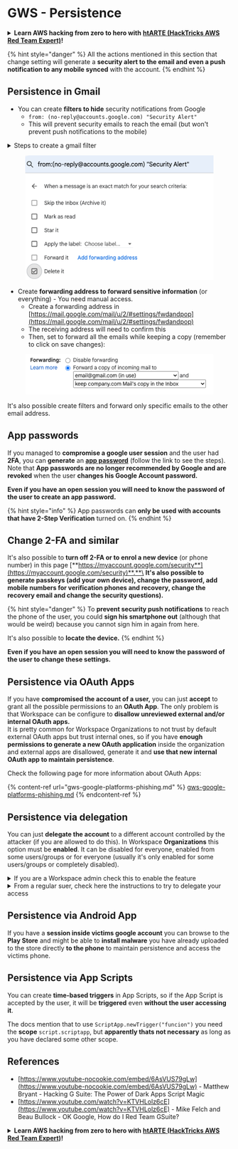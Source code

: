 # GWS - Persistence

<details>

<summary><strong>Learn AWS hacking from zero to hero with</strong> <a href="https://training.hacktricks.xyz/courses/arte"><strong>htARTE (HackTricks AWS Red Team Expert)</strong></a><strong>!</strong></summary>

Other ways to support HackTricks:

* If you want to see your **company advertised in HackTricks** or **download HackTricks in PDF** Check the [**SUBSCRIPTION PLANS**](https://github.com/sponsors/carlospolop)!
* Get the [**official PEASS & HackTricks swag**](https://peass.creator-spring.com)
* Discover [**The PEASS Family**](https://opensea.io/collection/the-peass-family), our collection of exclusive [**NFTs**](https://opensea.io/collection/the-peass-family)
* **Join the** 💬 [**Discord group**](https://discord.gg/hRep4RUj7f) or the [**telegram group**](https://t.me/peass) or **follow** me on **Twitter** 🐦 [**@carlospolopm**](https://twitter.com/carlospolopm)**.**
* **Share your hacking tricks by submitting PRs to the** [**HackTricks**](https://github.com/carlospolop/hacktricks) and [**HackTricks Cloud**](https://github.com/carlospolop/hacktricks-cloud) github repos.

</details>

{% hint style="danger" %}
All the actions mentioned in this section that change setting will generate a **security alert to the email and even a push notification to any mobile synced** with the account.
{% endhint %}

## **Persistence in Gmail**

* You can create **filters to hide** security notifications from Google
  * `from: (no-reply@accounts.google.com) "Security Alert"`
  * This will prevent security emails to reach the email (but won't prevent push notifications to the mobile)

<details>

<summary>Steps to create a gmail filter</summary>

(Instructions from [**here**](https://support.google.com/mail/answer/6579))

1. Open [Gmail](https://mail.google.com/).
2. In the search box at the top, click Show search options ![photos tune](https://lh3.googleusercontent.com/cD6YR\_YvqXqNKxrWn2NAWkV6tjJtg8vfvqijKT1\_9zVCrl2sAx9jROKhLqiHo2ZDYTE=w36) .
3. Enter your search criteria. If you want to check that your search worked correctly, see what emails show up by clicking **Search**.&#x20;
4. At the bottom of the search window, click **Create filter**.
5. Choose what you’d like the filter to do.
6. Click **Create filter**.

Check your current filter (to delete them) in [https://mail.google.com/mail/u/0/#settings/filters](https://mail.google.com/mail/u/0/#settings/filters)

</details>

<figure><img src="../../.gitbook/assets/image (142).png" alt=""><figcaption></figcaption></figure>

* Create **forwarding address to forward sensitive information** (or everything) - You need manual access.
  * Create a forwarding address in [https://mail.google.com/mail/u/2/#settings/fwdandpop](https://mail.google.com/mail/u/2/#settings/fwdandpop)
  * The receiving address will need to confirm this
  * Then, set to forward all the emails while keeping a copy (remember to click on save changes):

<figure><img src="../../.gitbook/assets/image (143).png" alt=""><figcaption></figcaption></figure>

It's also possible create filters and forward only specific emails to the other email address.

## App passwords

If you managed to **compromise a google user session** and the user had **2FA**, you can **generate** an [**app password**](https://support.google.com/accounts/answer/185833?hl=en) (follow the link to see the steps). Note that **App passwords are no longer recommended by Google and are revoked** when the user **changes his Google Account password.**

**Even if you have an open session you will need to know the password of the user to create an app password.**

{% hint style="info" %}
App passwords can **only be used with accounts that have 2-Step Verification** turned on.
{% endhint %}

## Change 2-FA and similar

It's also possible to **turn off 2-FA or to enrol a new device** (or phone number) in this page [**https://myaccount.google.com/security**](https://myaccount.google.com/security)**.**\
**It's also possible to generate passkeys (add your own device), change the password, add mobile numbers for verification phones and recovery, change the recovery email and change the security questions).**

{% hint style="danger" %}
To **prevent security push notifications** to reach the phone of the user, you could **sign his smartphone out** (although that would be weird) because you cannot sign him in again from here.

It's also possible to **locate the device.**
{% endhint %}

**Even if you have an open session you will need to know the password of the user to change these settings.**

## Persistence via OAuth Apps

If you have **compromised the account of a user,** you can just **accept** to grant all the possible permissions to an **OAuth App**. The only problem is that Workspace can be configure to **disallow unreviewed external and/or internal OAuth apps.**\
It is pretty common for Workspace Organizations to not trust by default external OAuth apps but trust internal ones, so if you have **enough permissions to generate a new OAuth application** inside the organization and external apps are disallowed, generate it and **use that new internal OAuth app to maintain persistence**.

Check the following page for more information about OAuth Apps:

{% content-ref url="gws-google-platforms-phishing.md" %}
[gws-google-platforms-phishing.md](gws-google-platforms-phishing.md)
{% endcontent-ref %}

## Persistence via delegation

You can just **delegate the account** to a different account controlled by the attacker (if you are allowed to do this). In Workspace **Organizations** this option must be **enabled**. It can be disabled for everyone, enabled from some users/groups or for everyone (usually it's only enabled for some users/groups or completely disabled).

<details>

<summary>If you are a Workspace admin check this to enable the feature</summary>

(Information [copied form the docs](https://support.google.com/a/answer/7223765))

As an administrator for your organization (for example, your work or school), you control whether users can delegate access to their Gmail account. You can let everyone have the option to delegate their account. Or, only let people in certain departments set up delegation. For example,  you can:

* Add an administrative assistant as a delegate on your Gmail account so they can read and send email on your behalf.&#x20;
* Add a group, such as your sales department, in Groups as a delegate to give everyone access to one Gmail account.

Users can only delegate access to another user in the same organization, regardless of their domain or their organizational unit.

### Delegation limits & restrictions&#x20;

* **Allow users to grant their mailbox access to a Google group** option: To use this option, it must be enabled for the OU of the delegated account and for each group member's OU. Group members that belong to an OU without this option enabled can't access the delegated account.
* With typical use, 40 delegated users can access a Gmail account at the same time. Above-average use by one or more delegates might reduce this number.&#x20;
* Automated processes that frequently access Gmail might also reduce the number of delegates who can access an account at the same time. These processes include APIs or browser extensions that access Gmail frequently.
* A single Gmail account supports up to 1,000 unique delegates. A group in Groups counts as one delegate toward the limit.
* Delegation does not increase the limits for a Gmail account. Gmail accounts with delegated users have the standard Gmail account limits and policies. For details, visit [Gmail limits and policies](https://support.google.com/a/topic/28609).

### Step 1: Turn on Gmail delegation for your users&#x20;

**Before you begin:** To apply the setting for certain users, put their accounts in an [organizational unit](https://support.google.com/a/topic/1227584).

1.  [Sign in](https://admin.google.com/) to your [Google Admin console](https://support.google.com/a/answer/182076).

    Sign in using an _administrator account_, not your current account CarlosPolop@gmail.com
2. In the Admin console, go to Menu ![](https://storage.googleapis.com/support-kms-prod/JxKYG9DqcsormHflJJ8Z8bHuyVI5YheC0lAp)![and then](https://storage.googleapis.com/support-kms-prod/Th2Tx0uwPMOhsMPn7nRXMUo3vs6J0pto2DTn)![](https://storage.googleapis.com/support-kms-prod/ocGtUSENh4QebLpvZcmLcNRZyaTBcolMRSyl) **Apps**![and then](https://storage.googleapis.com/support-kms-prod/Th2Tx0uwPMOhsMPn7nRXMUo3vs6J0pto2DTn)**Google Workspace**![and then](https://storage.googleapis.com/support-kms-prod/Th2Tx0uwPMOhsMPn7nRXMUo3vs6J0pto2DTn)**Gmail**![and then](https://storage.googleapis.com/support-kms-prod/Th2Tx0uwPMOhsMPn7nRXMUo3vs6J0pto2DTn)**User settings**.
3. To apply the setting to everyone, leave the top organizational unit selected. Otherwise, select a child [organizational unit](https://support.google.com/a/topic/1227584).
4. Click **Mail delegation**.
5. Check the **Let users delegate access to their mailbox to other users in the domain** box.
6. (Optional) To let users specify what sender information is included in delegated messages sent from their account, check the **Allow users to customize this setting** box.
7. Select an option for the default sender information that's included in messages sent by delegates:&#x20;
   * **Show the account owner and the delegate who sent the email**—Messages include the email addresses of the Gmail account owner and the delegate.
   * **Show the account owner only**—Messages include the email address of only the Gmail account owner. The delegate email address is not included.
8. (Optional) To let users add a group in Groups as a delegate, check the **Allow users to grant their mailbox access to a Google group** box.
9. Click **Save**. If you configured a child organizational unit, you might be able to **Inherit** or **Override** a parent organizational unit's settings.
10. (Optional) To turn on Gmail delegation for other organizational units, repeat steps 3–9.

Changes can take up to 24 hours but typically happen more quickly. [Learn more](https://support.google.com/a/answer/7514107)

### Step 2: Have users set up delegates for their accounts

After you turn on delegation, your users go to their Gmail settings to assign delegates. Delegates can then read, send, and receive messages on behalf of the user. &#x20;

For details, direct users to [Delegate and collaborate on email](https://support.google.com/a/users/answer/138350).

</details>

<details>

<summary>From a regular suer, check here the instructions to try to delegate your access</summary>

(Info copied [**from the docs**](https://support.google.com/mail/answer/138350))

You can add up to 10 delegates.

If you're using Gmail through your work, school, or other organization:

* You can add up to 1000 delegates within your organization.
* With typical use, 40 delegates can access a Gmail account at the same time.&#x20;
* If you use automated processes, such as APIs or browser extensions, a few delegates can access a Gmail account at the same time.

1. On your computer, open [Gmail](https://mail.google.com/). You can't add delegates from the Gmail app.
2. In the top right, click Settings ![Settings](https://lh3.googleusercontent.com/p3J-ZSPOLtuBBR\_ofWTFDfdgAYQgi8mR5c76ie8XQ2wjegk7-yyU5zdRVHKybQgUlQ=w36-h36) ![and then](https://lh3.googleusercontent.com/3\_l97rr0GvhSP2XV5OoCkV2ZDTIisAOczrSdzNCBxhIKWrjXjHucxNwocghoUa39gw=w36-h36) **See all settings**.
3. Click the **Accounts and Import** or **Accounts** tab.
4. In the "Grant access to your account" section, click **Add another account**. If you’re using Gmail through your work or school, your organization may restrict email delegation. If you don’t see this setting, contact your admin.
   * If you don't see Grant access to your account, then it's restricted.
5.  Enter the email address of the person you want to add. If you’re using Gmail through your work, school, or other organization, and your admin allows it, you can enter the email address of a group. This group must have the same domain as your organization. External members of the group are denied delegation access. \
    \
    **Important:** If the account you delegate is a new account or the password was reset, the Admin must turn off the requirement to change password when you first sign in.

    * [Learn how an Admin can create a user](https://support.google.com/a/answer/33310).
    * [Learn how an Admin can reset passwords](https://support.google.com/a/answer/33319).

    6\. Click **Next Step** ![and then](https://lh3.googleusercontent.com/QbWcYKta5vh\_4-OgUeFmK-JOB0YgLLoGh69P478nE6mKdfpWQniiBabjF7FVoCVXI0g=h36) **Send email to grant access**.

    The person you added will get an email asking them to confirm. The invitation expires after a week.

    If you added a group, all group members will become delegates without having to confirm.&#x20;

    Note: It may take up to 24 hours for the delegation to start taking effect.

</details>

## Persistence via Android App

If you have a **session inside victims google account** you can browse to the **Play Store** and might be able to **install malware** you have already uploaded to the store directly **to the phone** to maintain persistence and access the victims phone.

## **Persistence via** App Scripts

You can create **time-based triggers** in App Scripts, so if the App Script is accepted by the user, it will be **triggered** even **without the user accessing it**.

The docs mention that to use `ScriptApp.newTrigger("funcion")` you need the **scope** `script.scriptapp`, but **apparently thats not necessary** as long as you have declared some other scope.

## References

* [https://www.youtube-nocookie.com/embed/6AsVUS79gLw](https://www.youtube-nocookie.com/embed/6AsVUS79gLw) - Matthew Bryant - Hacking G Suite: The Power of Dark Apps Script Magic
* [https://www.youtube.com/watch?v=KTVHLolz6cE](https://www.youtube.com/watch?v=KTVHLolz6cE) - Mike Felch and Beau Bullock - OK Google, How do I Red Team GSuite?

<details>

<summary><strong>Learn AWS hacking from zero to hero with</strong> <a href="https://training.hacktricks.xyz/courses/arte"><strong>htARTE (HackTricks AWS Red Team Expert)</strong></a><strong>!</strong></summary>

Other ways to support HackTricks:

* If you want to see your **company advertised in HackTricks** or **download HackTricks in PDF** Check the [**SUBSCRIPTION PLANS**](https://github.com/sponsors/carlospolop)!
* Get the [**official PEASS & HackTricks swag**](https://peass.creator-spring.com)
* Discover [**The PEASS Family**](https://opensea.io/collection/the-peass-family), our collection of exclusive [**NFTs**](https://opensea.io/collection/the-peass-family)
* **Join the** 💬 [**Discord group**](https://discord.gg/hRep4RUj7f) or the [**telegram group**](https://t.me/peass) or **follow** me on **Twitter** 🐦 [**@carlospolopm**](https://twitter.com/carlospolopm)**.**
* **Share your hacking tricks by submitting PRs to the** [**HackTricks**](https://github.com/carlospolop/hacktricks) and [**HackTricks Cloud**](https://github.com/carlospolop/hacktricks-cloud) github repos.

</details>
